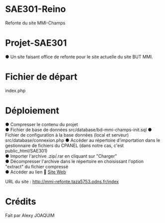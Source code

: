 # SAE301-Reino
Refonte du site MMI-Champs
# Projet-SAE301
● Un site faisant office de refonte pour le site actuelle du site BUT MMI.<br>

# Fichier de départ 
index.php


# Déploiement 
● Compresser le contenu du projet<br>
● Fichier de base de données src/database/bd-mmi-champs-init.sql
● Fichier de configuration à la base données (local et serveur) src/database/connexion.php
● Accéder au répertoire d'importation dans le gestionnaire de fichiers du CPANEL (dans notre cas, c'est public_html/SAE301)<br>
● Importer l'archive .zip/.rar en cliquant sur "Charger"<br>
● Décompresser l'archive dans le répertoire en choisissant l'option "extract" du fichier compressé<br>
● Accéder au lien 🎉 <a href="http://mmi-refonte.taza5753.odns.fr/index" href="_BLANK">Site Web</a><br>

URL du site : http://mmi-refonte.taza5753.odns.fr/index

# Crédits
Fait par Alexy JOAQUIM

